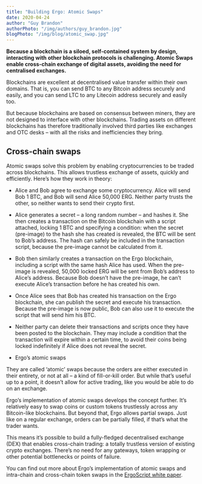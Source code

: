 ```yaml
---
title: "Building Ergo: Atomic Swaps"
date: 2020-04-24
author: "Guy Brandon"
authorPhoto: "/img/authors/guy_brandon.jpg"
blogPhoto: "/img/blog/atomic_swap.jpg"
---
```


__Because a blockchain is a siloed, self-contained system by design, interacting with other blockchain protocols is challenging. Atomic Swaps enable cross-chain exchange of digital assets, avoiding the need for centralised exchanges.__

Blockchains are excellent at decentralised value transfer within their own domains. That is, you can send BTC to any Bitcoin address securely and easily, and you can send LTC to any Litecoin address securely and easily too.

But because blockchains are based on consensus between miners, they are not designed to interface with other blockchains. Trading assets on different blockchains has therefore traditionally involved third parties like exchanges and OTC desks – with all the risks and inefficiencies they bring.

## Cross-chain swaps

Atomic swaps solve this problem by enabling cryptocurrencies to be traded across blockchains. This allows trustless exchange of assets, quickly and efficiently. Here’s how they work in theory:

* Alice and Bob agree to exchange some cryptocurrency. Alice will send Bob 1 BTC, and Bob will send Alice 50,000 ERG. Neither party trusts the other, so neither wants to send their crypto first.
* Alice generates a secret – a long random number – and hashes it. She then creates a transaction on the Bitcoin blockchain with a script attached, locking 1 BTC and specifying a condition: when the secret (pre-image) to the hash she has created is revealed, the BTC will be sent to Bob’s address. The hash can safely be included in the transaction script, because the pre-image cannot be calculated from it.
* Bob then similarly creates a transaction on the Ergo blockchain, including a script with the same hash Alice has used. When the pre-image is revealed, 50,000 locked ERG will be sent from Bob’s address to Alice’s address. Because Bob doesn’t have the pre-image, he can’t execute Alice’s transaction before he has created his own.
* Once Alice sees that Bob has created his transaction on the Ergo blockchain, she can publish the secret and execute his transaction. Because the pre-image is now public, Bob can also use it to execute the script that will send him his BTC.
* Neither party can delete their transactions and scripts once they have been posted to the blockchain. They may include a condition that the transaction will expire within a certain time, to avoid their coins being locked indefinitely if Alice does not reveal the secret.

* Ergo’s atomic swaps

They are called ‘atomic’ swaps because the orders are either executed in their entirety, or not at all – a kind of fill-or-kill order. But while that’s useful up to a point, it doesn’t allow for active trading, like you would be able to do on an exchange.  

Ergo’s implementation of atomic swaps develops the concept further. It’s relatively easy to swap coins or custom tokens trustlessly across any Bitcoin-like blockchains. But beyond that, Ergo allows partial swaps. Just like on a regular exchange, orders can be partially filled, if that’s what the trader wants.

This means it’s possible to build a fully-fledged decentralised exchange (DEX) that enables cross-chain trading: a totally trustless version of existing crypto exchanges. There’s no need for any gateways, token wrapping or other potential bottlenecks or points of failure.

You can find out more about Ergo’s implementation of atomic swaps and intra-chain and cross-chain token swaps in the [ErgoScript white paper](https://ergoplatform.org/docs/ErgoScript.pdf).
